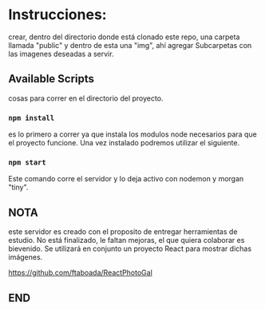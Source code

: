 # Instrucciones:

crear, dentro del directorio donde está clonado este repo, una carpeta llamada "public" y dentro de esta una "img", ahí agregar Subcarpetas con las imagenes deseadas a servir.

## Available Scripts

cosas para correr en el directorio del proyecto.

### `npm install`

es lo primero a correr ya que instala los modulos node necesarios para que el proyecto funcione. Una vez instalado podremos utilizar el siguiente.

### `npm start`

Este comando corre el servidor y lo deja activo con nodemon y morgan "tiny".

## NOTA

este servidor es creado con el proposito de entregar herramientas de estudio. No está finalizado, le faltan mejoras, el que quiera colaborar es bievenido.
Se utilizará en conjunto un proyecto React para mostrar dichas imágenes.

https://github.com/ftaboada/ReactPhotoGal

## END
